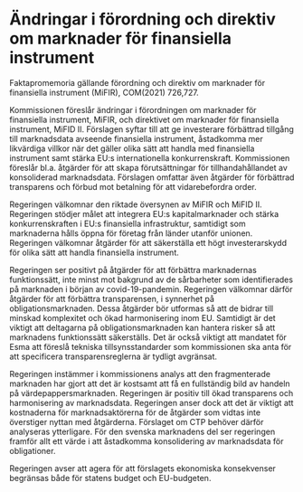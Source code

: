 # Ändringar i förordning och direktiv om marknader för finansiella instrument

Faktapromemoria gällande förordning och direktiv om marknader för finansiella instrument (MiFIR), COM(2021\) 726,727\.

Kommissionen föreslår ändringar i förordningen om marknader för finansiella instrument, MiFIR, och direktivet om marknader för finansiella instrument, MiFID II. Förslagen syftar till att ge investerare förbättrad tillgång till marknadsdata avseende finansiella instrument, åstadkomma mer likvärdiga villkor när det gäller olika sätt att handla med finansiella instrument samt stärka EU:s internationella konkurrenskraft. Kommissionen föreslår bl.a. åtgärder för att skapa förutsättningar för tillhandahållandet av konsoliderad marknadsdata. Förslagen omfattar även åtgärder för förbättrad transparens och förbud mot betalning för att vidarebefordra order.

Regeringen välkomnar den riktade översynen av MiFIR och MiFID II. Regeringen stödjer målet att integrera EU:s kapitalmarknader och stärka konkurrenskraften i EU:s finansiella infrastruktur, samtidigt som marknaderna hålls öppna för företag från länder utanför unionen. Regeringen välkomnar åtgärder för att säkerställa ett högt investerarskydd för olika sätt att handla finansiella instrument.

Regeringen ser positivt på åtgärder för att förbättra marknadernas funktionssätt, inte minst mot bakgrund av de sårbarheter som identifierades på marknaden i början av covid\-19\-pandemin. Regeringen välkomnar därför åtgärder för att förbättra transparensen, i synnerhet på obligationsmarknaden. Dessa åtgärder bör utformas så att de bidrar till minskad komplexitet och ökad harmonisering inom EU. Samtidigt är det viktigt att deltagarna på obligationsmarknaden kan hantera risker så att marknadens funktionssätt säkerställs. Det är också viktigt att mandatet för Esma att föreslå tekniska tillsynsstandarder som kommissionen ska anta för att specificera transparensreglerna är tydligt avgränsat.

Regeringen instämmer i kommissionens analys att den fragmenterade marknaden har gjort att det är kostsamt att få en fullständig bild av handeln på värdepappersmarknaden. Regeringen är positiv till ökad transparens och harmonisering av marknadsdata. Regeringen anser dock att det är viktigt att kostnaderna för marknadsaktörerna för de åtgärder som vidtas inte överstiger nyttan med åtgärderna. Förslaget om CTP behöver därför analyseras ytterligare. För den svenska marknadens del ser regeringen framför allt ett värde i att åstadkomma konsolidering av marknadsdata för obligationer.

Regeringen avser att agera för att förslagets ekonomiska konsekvenser begränsas både för statens budget och EU\-budgeten.
